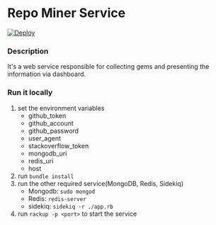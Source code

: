 # Repo Miner Service

[![Deploy](https://www.herokucdn.com/deploy/button.png)](https://repo-crawler.herokuapp.com/)

### Description
It's a web service responsible for collecting gems and presenting the information via dashboard.
### Run it locally
1. set the environment variables
    * github_token
    * github_account
    * github_password
    * user_agent
    * stackoverflow_token
    * mongodb_uri
    * redis_uri
    * host
2. run ```bundle install```
3. run the other required service(MongoDB, Redis, Sidekiq)
    * Mongodb: ```sudo mongod```
    * Redis: ```redis-server```
    * sidekiq: ```sidekiq -r ./app.rb```
4. run ```rackup -p <port>``` to start the service